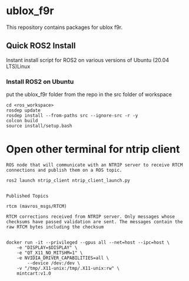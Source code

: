 # ublox_f9r

This repository contains packages for ublox f9r.


## Quick ROS2 Install

Instant install script for ROS2 on various versions of Ubuntu (20.04 LTS)Linux

### Install ROS2 on Ubuntu


put the ublox_f9r folder from the repo in the src folder of workspace
```
cd <ros_workspace>
rosdep update
rosdep install --from-paths src --ignore-src -r -y
colcon build
source install/setup.bash
```

# Open other terminal for ntrip client

    ROS node that will communicate with an NTRIP server to receive RTCM connections and publish them on a ROS topic.

    ros2 launch ntrip_client ntrip_client_launch.py


    Published Topics

    rtcm (mavros_msgs/RTCM)
    
    RTCM corrections received from NTRIP server. Only messages whose checksums have passed validation are sent. The messages contain the raw RTCM bytes including the checksum



```

docker run -it --privileged --gpus all --net=host --ipc=host \
    -e "DISPLAY=$DISPLAY" \
    -e "QT_X11_NO_MITSHM=1" \
    -e NVIDIA_DRIVER_CAPABILITIES=all \
		--device /dev:/dev \
    -v "/tmp/.X11-unix:/tmp/.X11-unix:rw" \
    mintcart:v1.0

